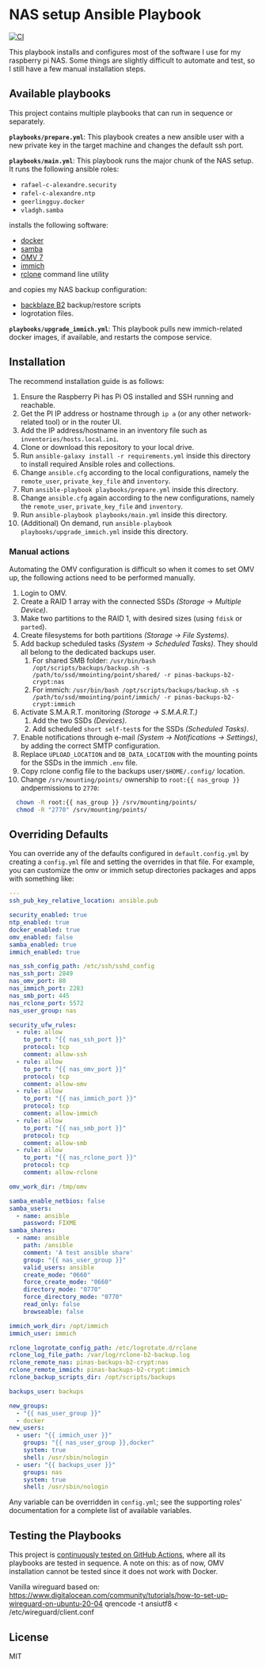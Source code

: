 # NAS setup Ansible Playbook

[![CI][badge-gh-actions]][link-gh-actions]

This playbook installs and configures most of the software I use for my raspberry pi NAS. Some things are slightly difficult to automate and test, so I still have a few manual installation steps.

## Available playbooks

This project contains multiple playbooks that can run in sequence or separately.

**`playbooks/prepare.yml`**: This playbook creates a new ansible user with a new private key in the target machine and changes the default ssh port.

**`playbooks/main.yml`**: This playbook runs the major chunk of the NAS setup. It runs the following ansible roles:
- `rafael-c-alexandre.security`
- `rafel-c-alexandre.ntp`
- `geerlingguy.docker`
- `vladgh.samba`

installs the following software:
- [docker](https://www.docker.com/)
- [samba](https://www.samba.org/)
- [OMV 7](https://www.openmediavault.org/)
- [immich](https://immich.app/) 
- [rclone](https://rclone.org/) command line utility

and copies my NAS backup configuration:
- [backblaze B2](https://www.backblaze.com/cloud-storage) backup/restore scripts
- logrotation files.

**`playbooks/upgrade_immich.yml`**: This playbook pulls new immich-related docker images, if available, and restarts the compose service.

## Installation

The recommend installation guide is as follows:

  1. Ensure the Raspberry Pi has Pi OS installed and SSH running and reachable.
  2. Get the PI IP address or hostname through `ip a` (or any other network-related tool) or in the router UI.
  3. Add the IP address/hostname in an inventory file such as `inventories/hosts.local.ini`.
  3. Clone or download this repository to your local drive.
  4. Run `ansible-galaxy install -r requirements.yml` inside this directory to install required Ansible roles and collections.
  5. Change `ansible.cfg` according to the local configurations, namely the `remote_user`, `private_key_file` and `inventory`.
  6. Run `ansible-playbook playbooks/prepare.yml` inside this directory. 
  7. Change `ansible.cfg` again according to the new configurations, namely the `remote_user`, `private_key_file` and `inventory`.
  6. Run `ansible-playbook playbooks/main.yml` inside this directory.
  7. (Additional) On demand, run `ansible-playbook playbooks/upgrade_immich.yml` inside this directory.

### Manual actions

Automating the OMV configuration is difficult so when it comes to set OMV up, the following actions need to be performed manually.

  1. Login to OMV.
  2. Create a RAID 1 array with the connected SSDs *(Storage -> Multiple Device)*.
  3. Make two partitions to the RAID 1, with desired sizes (using `fdisk` or `parted`).
  4. Create filesystems for both partitions *(Storage -> File Systems)*.
  5. Add backup scheduled tasks *(System -> Scheduled Tasks)*. They should all belong to the dedicated backups user.
        1. For shared SMB folder: `/usr/bin/bash /opt/scripts/backups/backup.sh -s /path/to/ssd/mmointing/point/shared/ -r pinas-backups-b2-crypt:nas`
        2. For immich: `/usr/bin/bash /opt/scripts/backups/backup.sh -s /path/to/ssd/mmointing/point/immich/ -r pinas-backups-b2-crypt:immich`
  6. Activate S.M.A.R.T. monitoring *(Storage -> S.M.A.R.T.)*
        1. Add the two SSDs *(Devices)*.
        2. Add scheduled `short self-test`s for the SSDs *(Scheduled Tasks)*.
  7. Enable notifications through e-mail *(System -> Notifications -> Settings)*, by adding the correct SMTP configuration.
  8. Replace `UPLOAD_LOCATION` and `DB_DATA_LOCATION` with the mounting points for the SSDs in the immich `.env` file.
  9. Copy rclone config file to the backups user`/$HOME/.config/` location.
  10. Change `/srv/mounting/points/` ownership to `root:{{ nas_group }}` andpermissions to `2770`:
  ```bash
    chown -R root:{{ nas_group }} /srv/mounting/points/
    chmod -R "2770" /srv/mounting/points/
  ```

## Overriding Defaults

You can override any of the defaults configured in `default.config.yml` by creating a `config.yml` file and setting the overrides in that file. For example, you can customize the omv or immich setup directories packages and apps with something like:

```yaml
---
ssh_pub_key_relative_location: ansible.pub

security_enabled: true
ntp_enabled: true
docker_enabled: true
omv_enabled: false
samba_enabled: true
immich_enabled: true

nas_ssh_config_path: /etc/ssh/sshd_config
nas_ssh_port: 2849
nas_omv_port: 80
nas_immich_port: 2283
nas_smb_port: 445
nas_rclone_port: 5572
nas_user_group: nas

security_ufw_rules:
  - rule: allow
    to_port: "{{ nas_ssh_port }}"
    protocol: tcp
    comment: allow-ssh
  - rule: allow
    to_port: "{{ nas_omv_port }}"
    protocol: tcp
    comment: allow-omv
  - rule: allow
    to_port: "{{ nas_immich_port }}"
    protocol: tcp
    comment: allow-immich
  - rule: allow
    to_port: "{{ nas_smb_port }}"
    protocol: tcp
    comment: allow-smb
  - rule: allow
    to_port: "{{ nas_rclone_port }}"
    protocol: tcp
    comment: allow-rclone

omv_work_dir: /tmp/omv

samba_enable_netbios: false
samba_users:
  - name: ansible
    password: FIXME
samba_shares:
  - name: ansible
    path: /ansible
    comment: 'A test ansible share'
    group: "{{ nas_user_group }}"
    valid_users: ansible
    create_mode: "0660"
    force_create_mode: "0660"
    directory_mode: "0770"
    force_directory_mode: "0770"
    read_only: false
    browseable: false

immich_work_dir: /opt/immich
immich_user: immich

rclone_logrotate_config_path: /etc/logrotate.d/rclone
rclone_log_file_path: /var/log/rclone-b2-backup.log
rclone_remote_nas: pinas-backups-b2-crypt:nas
rclone_remote_immich: pinas-backups-b2-crypt:immich
rclone_backup_scripts_dir: /opt/scripts/backups

backups_user: backups

new_groups:
  - "{{ nas_user_group }}"
  - docker
new_users:
  - user: "{{ immich_user }}"
    groups: "{{ nas_user_group }},docker"
    system: true
    shell: /usr/sbin/nologin
  - user: "{{ backups_user }}"
    groups: nas
    system: true
    shell: /usr/sbin/nologin

```

Any variable can be overridden in `config.yml`; see the supporting roles' documentation for a complete list of available variables.


## Testing the Playbooks

This project is [continuously tested on GitHub Actions](https://github.com/rafael-c-alexandre/nas-playbook/actions/workflows/ci.yml), where all its playbooks are tested in sequence. A note on this: as of now, OMV installation cannot be tested since it does not work with Docker.

Vanilla wireguard based on: https://www.digitalocean.com/community/tutorials/how-to-set-up-wireguard-on-ubuntu-20-04
qrencode -t ansiutf8 < /etc/wireguard/client.conf

License
-------

MIT

[badge-gh-actions]: https://github.com/rafael-c-alexandre/nas-playbook/actions/workflows/ci.yml/badge.svg
[link-gh-actions]: https://github.com/rafael-c-alexandre/nas-playbook/actions/workflows/ci.yml
